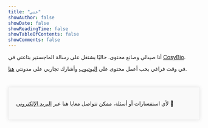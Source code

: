 ```yaml
---
title: "عني"
showAuthor: false
showDate: false
showReadingTime: false
showTableOfContents: false
showComments: false
---
```


أنا صيدلي وصانع محتوى. حاليًا بشتغل على رسالة الماجستير بتاعتي في [CosyBio](https://www.cosy.bio/).

في وقت فراغي بحب أعمل محتوى على [اليوتيوب](https://www.youtube.com/@MohamedAbouzidBio) وأشارك تجاربي على مدونتي [هنا](http://mohamedabouzid.com/ar/%D8%A7%D9%84%D9%85%D8%AF%D9%88%D9%86%D8%A9/).

<div style="margin-top: 40px;">
  <script src="https://mohamed-abouzid.kit.com/e5c95f043c/index.js" data-kit-id="e5c95f043c"></script>
</div>

<div style="max-width: 800px; margin: 20px auto; padding: 20px; border: 1px solid #EEE; background-color: #f9f9f9; box-shadow: 0px 0px 10px rgba(0, 0, 0, 0.1);"> <p>لأي استفسارات أو أسئلة، ممكن تتواصل معايا هنا عبر  <a href="mailto:mohamedabouzid905@gmail.com">البريد الإلكتروني</a> 💌</p> </div>
